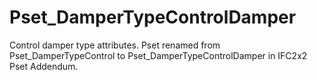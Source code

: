 # Pset_DamperTypeControlDamper

Control damper type attributes.<!-- end of definition -->
Pset renamed from Pset_DamperTypeControl to Pset_DamperTypeControlDamper in IFC2x2 Pset Addendum.
